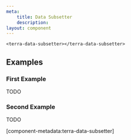 ```yaml
---
meta:
    title: Data Subsetter
    description:
layout: component
---
```


```html:preview
<terra-data-subsetter></terra-data-subsetter>
```

## Examples

### First Example

TODO

### Second Example

TODO

[component-metadata:terra-data-subsetter]
